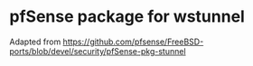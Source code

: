 # pfSense package for wstunnel

Adapted from https://github.com/pfsense/FreeBSD-ports/blob/devel/security/pfSense-pkg-stunnel
